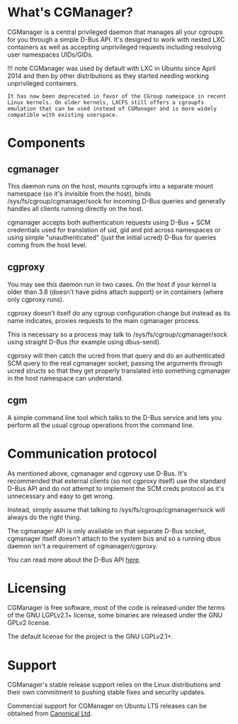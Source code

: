 # What's CGManager?

CGManager is a central privileged daemon that manages all your cgroups for you
through a simple D-Bus API. It's designed to work with nested LXC containers
as well as accepting unprivileged requests including resolving user namespaces UIDs/GIDs.

!!! note
    CGManager was used by default with LXC in Ubuntu since April 2014 and then by other distributions as they started needing working unprivileged containers.

    It has now been deprecated in favor of the CGroup namespace in recent Linux kernels. On older kernels, LXCFS still offers a cgroupfs emulation that can be used instead of CGManager and is more widely compatible with existing userspace.

# Components
## cgmanager
This daemon runs on the host, mounts cgroupfs into a separate mount
namespace (so it's invisible from the host), binds /sys/fs/cgroup/cgmanager/sock
for incoming D-Bus queries and generally handles all clients running directly on the host.

cgmanager accepts both authentication requests using D-Bus + SCM credentials
used for translation of uid, gid and pid across namespaces or using simple
"unauthenticated" (just the initial ucred) D-Bus for queries coming from the host level.

## cgproxy
You may see this daemon run in two cases. On the host if your kernel is older than 3.8
(doesn't have pidns attach support) or in containers (where only cgproxy runs).

cgproxy doesn't itself do any cgroup configuration change but instead as its name indicates,
proxies requests to the main cgmanager process.

This is necessary so a process may talk to /sys/fs/cgroup/cgmanager/sock
using straight D-Bus (for example using dbus-send).

cgproxy will then catch the ucred from that query and do an authenticated SCM query to the
real cgmanager socket, passing the arguments through ucred structs so that they get properly
translated into something cgmanager in the host namespace can understand.

## cgm
A simple command line tool which talks to the D-Bus service and lets you
perform all the usual cgroup operations from the command line.

# Communication protocol
As mentioned above, cgmanager and cgproxy use D-Bus. It's recommended that
external clients (so not cgproxy itself) use the standard D-Bus API
and do not attempt to implement the SCM creds protocol as it's unnecessary and easy to get wrong.

Instead, simply assume that talking to /sys/fs/cgroup/cgmanager/sock will always do the right thing.

The cgmanager API is only available on that separate D-Bus socket, cgmanager itself doesn't attach
to the system bus and so a running dbus daemon isn't a requirement of cgmanager/cgproxy.

You can read more about the D-Bus API [here](/cgmanager/dbus-api/).

# Licensing
CGManager is free software, most of the code is released under the terms of the GNU LGPLv2.1+ license,
some binaries are released under the GNU GPLv2 license.

The default license for the project is the GNU LGPLv2.1+.

# Support
CGManager's stable release support relies on the Linux distributions
and their own commitment to pushing stable fixes and security updates.

Commercial support for CGManager on Ubuntu LTS releases can be obtained from [Canonical Ltd](http://www.canonical.com).
